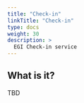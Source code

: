 ```yaml
---
title: "Check-in"
linkTitle: "Check-in"
type: docs
weight: 30
description: >
  EGI Check-in service
---
```


## What is it?

TBD